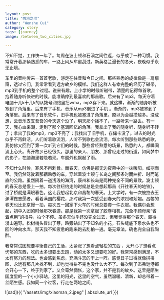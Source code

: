 ```yaml
---

layout: post
title: "两地之间"
author: "Wenzhe Cui"
category: story
tags: [journey]
image: /between_two_cities.jpg

---
```


不知不觉，工作快一年了。每周在波士顿和石溪之间往返，似乎成了一种习惯。我常常开着那辆熟悉的车，一路上风从车窗刮过。新英格兰漫长的冬天，夜晚似乎永无止境。

车里的音响传来一首首老歌，游走在往昔和今日之间。那些熟悉的旋律像是一扇扇窗，透过它们，我常常看到远方故乡的模样。我们这群人有幸完整的经历了磁带，mp3到手机的整个过程。说来有趣，上小学的时候听磁带，清楚的记得每首歌。抱着随身听快进的时候，能准确停到最喜欢的那首歌。后来有了mp3，每天守着电脑十几k十几k的从拨号网络里把wma，mp3存下来。就这样，渐渐的随身听被塞到了角落里。后来有了手机，音乐从mp3倒进了手机 。渐渐的，mp3被塞到了角落里。后来有了音乐软件，旧手机也被塞进了角落里。原以为会越攒越多。没成想，云音乐支支吾吾的今天这个没了，明天那个播不了，一路听来一路丢。有一天，我心血来潮，走到了那个塞满回忆的角落。我拿出了我的随身听，随身听不转了；拿出了我的mp3，mp3不亮了；我找出了旧手机，存储卡没了。过去的时光似乎不再鲜活。人们听着歌流泪，人听不到歌也会流泪。每次听到那些熟悉的歌，我仿佛又回到了第一次听到它们的时候，那些曾经熟悉的场景，熟悉的人，都瞬间涌上心头。离开故乡已经很久，那里的亲人、朋友、那曾经走过的街道，如同梦中的影子，在脑海里若隐若现。车窗外也飘起了雨。

不知什么时候，寒风不再刺骨。而春天，仿佛是那无边夜幕中的一抹暖阳，如期而至。我仍然驾驶着那辆熟悉的车，穿越着波士顿与长岛之间那条时而曲折、时而笔直的公路。虽然隔着一道浅浅的海湾，康州和长岛是两种完全不同的景致。波士顿的春天总是慢上一拍。每次往纽约走的时候总是会想起那首《开往春天的地铁》，过了桥就是满眼春色。这让我想起北京和昌黎的春天。上大学时，有一次被拉去玉渊潭做志愿者。看着满园的樱花，那时我第一次感受到春天的浓烈和娇媚。昌黎的春天也比北京慢一拍，每次五一回家下火车的时候总要套一件衣服。我偶尔会想起，初中入团的时候那次春游。那是我第一次拿起了胶卷相机，完全不顾母亲“省着点用”的指导，拍个不停。虽冬天似乎还没完全过去，但我觉得那个春天，藏得漫山遍野。松树梢头冒出了芽，路旁钻出了不知名的小花，石头缝底下泉水头也不回的冲向水库。那天我不知疲惫的跑来跑去乱拍一通。毫无章法，确也完全自我陶醉。

我常常试图想要平衡自己的生活，太紧张了想看点轻松的东西 ，太开心了想看点忧郁的东西，吃的太多想要出去跑，动的太多又想要吃的好。我常常感到满足，不太有努力的想法。也会感到焦虑，充满斗志的干上一阵。感觉日子过得就像拼拼图，永远有那几片找不到，却也觉得拼不完也没什么大不了。每次到了杰弗逊港都会开心一下，终于到家了。又会蓦然惆怅，这个家，并不是我的故乡。这里是陌生国度里的一个小小驿站，这里的阳光，这里的空气，虽然温暖、清新，却总带着一丝陌生感。我如同一个过客，行走在两地之间。

![sad]({{ "/assets/img/xiaoman_2.jpeg" | absolute_url }}) 






